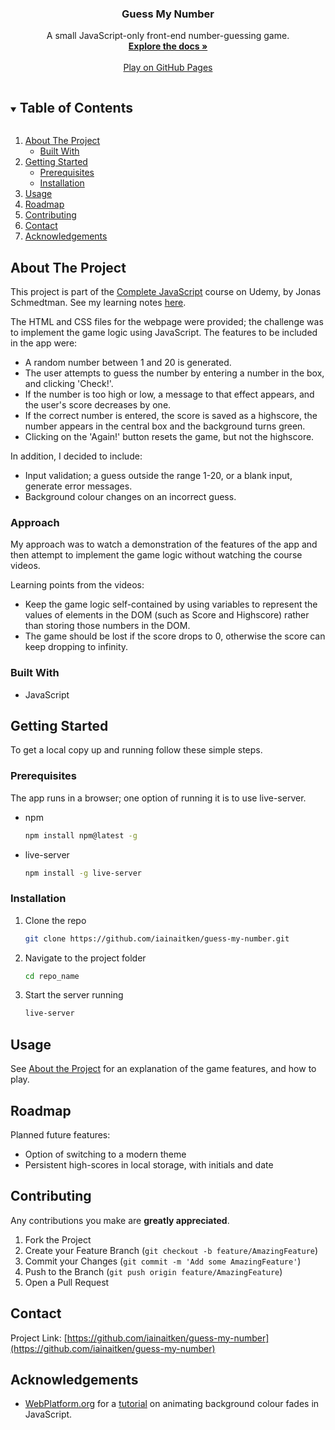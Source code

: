 <p align="center">
  <h3 align="center">Guess My Number</h3>

  <p align="center">
    A small JavaScript-only front-end number-guessing game.
    <br />
    <a href="https://github.com/iainaitken/guess-my-number"><strong>Explore the docs »</strong></a>
    <br />
    <br />
    <a href="https://iainaitken.github.io/c">Play on GitHub Pages</a>
  </p>
</p>

<details open="open">
  <summary><h2 style="display: inline-block">Table of Contents</h2></summary>
  <ol>
    <li>
      <a href="#about-the-project">About The Project</a>
      <ul>
        <li><a href="#built-with">Built With</a></li>
      </ul>
    </li>
    <li>
      <a href="#getting-started">Getting Started</a>
      <ul>
        <li><a href="#prerequisites">Prerequisites</a></li>
        <li><a href="#installation">Installation</a></li>
      </ul>
    </li>
    <li><a href="#usage">Usage</a></li>
    <li><a href="#roadmap">Roadmap</a></li>
    <li><a href="#contributing">Contributing</a></li>
    <li><a href="#contact">Contact</a></li>
    <li><a href="#acknowledgements">Acknowledgements</a></li>
  </ol>
</details>

## About The Project

This project is part of the [Complete JavaScript](https://www.udemy.com/course/the-complete-javascript-course/) course on Udemy, by Jonas Schmedtman. See my learning notes [here](https://github.com/iainaitken/courses/blob/main/udemy/complete_javascript/notes/section-7/070-guess-my-number.md).

The HTML and CSS files for the webpage were provided; the challenge was to implement the game logic using JavaScript. The features to be included in the app were:

- A random number between 1 and 20 is generated.
- The user attempts to guess the number by entering a number in the box, and clicking 'Check!'.
- If the number is too high or low, a message to that effect appears, and the user's score decreases by one.
- If the correct number is entered, the score is saved as a highscore, the number appears in the central box and the background turns green.
- Clicking on the 'Again!' button resets the game, but not the highscore.

In addition, I decided to include:

- Input validation; a guess outside the range 1-20, or a blank input, generate error messages.
- Background colour changes on an incorrect guess.

### Approach

My approach was to watch a demonstration of the features of the app and then attempt to implement the game logic without watching the course videos.

Learning points from the videos:

- Keep the game logic self-contained by using variables to represent the values of elements in the DOM (such as Score and Highscore) rather than storing those numbers in the DOM.
- The game should be lost if the score drops to 0, otherwise the score can keep dropping to infinity.

### Built With

- JavaScript

## Getting Started

To get a local copy up and running follow these simple steps.

### Prerequisites

The app runs in a browser; one option of running it is to use live-server.

- npm

  ```sh
  npm install npm@latest -g
  ```

- live-server

  ```sh
  npm install -g live-server
  ```

### Installation

1. Clone the repo

   ```sh
   git clone https://github.com/iainaitken/guess-my-number.git
   ```

2. Navigate to the project folder

   ```sh
   cd repo_name
   ```

3. Start the server running

   ```sh
   live-server
   ```

## Usage

See [About the Project](#about-the-project) for an explanation of the game features, and how to play.

## Roadmap

Planned future features:

- Option of switching to a modern theme
- Persistent high-scores in local storage, with initials and date

## Contributing

Any contributions you make are **greatly appreciated**.

1. Fork the Project
2. Create your Feature Branch (`git checkout -b feature/AmazingFeature`)
3. Commit your Changes (`git commit -m 'Add some AmazingFeature'`)
4. Push to the Branch (`git push origin feature/AmazingFeature`)
5. Open a Pull Request

## Contact

Project Link: [https://github.com/iainaitken/guess-my-number](https://github.com/iainaitken/guess-my-number)

## Acknowledgements

- [WebPlatform.org](https://webplatform.github.io/) for a [tutorial](https://webplatform.github.io/docs/tutorials/animation_in_javascript_2/) on animating background colour fades in JavaScript.

